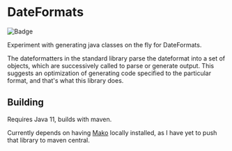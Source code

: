 # DateFormats

![Badge](https://www.repostatus.org/badges/latest/wip.svg)

Experiment with generating java classes on the fly for DateFormats. 

The dateformatters in the standard library parse the dateformat into a set of objects, which are successively called to
parse or generate output. This suggests an optimization of generating code specified to the particular 
format, and that's what this library does.

## Building

Requires Java 11, builds with maven. 

Currently depends on having [Mako](https://github.com/hyperpape/mako) locally installed, as I have yet to push that 
library to maven central.  